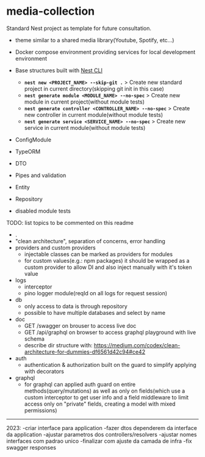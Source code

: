 # media-collection

Standard Nest project as template for future consultation.
  - theme similar to a shared media library(Youtube, Spotify, etc...)



- Docker compose environment providing services for local development environment
- Base structures built with [Nest CLI](https://docs.nestjs.com/cli/usages)
  - **`nest new <PROJECT_NAME> --skip-git .`**                               > Create new standard project in current directory(skipping git init in this case)
  - **`nest generate module <MODULE_NAME> --no-spec`**                       > Create new module in current project(without module tests)
  - **`nest generate controller <CONTROLLER_NAME> --no-spec`**               > Create new controller in current module(without module tests)
  - **`nest generate service <SERVICE_NAME> --no-spec`**                     > Create new service in current module(without module tests)

- ConfigModule
- TypeORM
- DTO
- Pipes and validation
- Entity
- Repository
- disabled module tests


TODO: list topics to be commented on this readme
 - .
 - "clean architecture", separation of concerns, error handling
 - providers and custom providers
   - injectable classes can be marked as providers for modules
   - for custom values(e.g.: npm packages) it should be wrapped as a custom provider to allow DI and also inject manually with it's token value
 - logs
   - interceptor
   - pino logger module(reqId on all logs for request session)
 - db
   - only access to data is through repository
   - possible to have multiple databases and select by name
 - doc
   - GET /swagger on brouser to access live doc
   - GET /api/graphql on browser to access graphql playground with live schema
   - describe dir structure with: https://medium.com/codex/clean-architecture-for-dummies-df6561d42c94#ce42
 - auth
   - authentication & authorization built on the guard to simplify applying with decorators
 - graphql
   - for graphql can applied auth guard on entire methods(query/mutations) as well as only on fields(which use a custom interceptor to get user info and a field middleware to limit access only on "private" fields, creating a model with mixed permissions)

---

2023:
-criar interface para application
-fazer dtos dependerem da interface da application
-ajustar parametros dos controllers/resolvers
-ajustar nomes interfaces com padrao unico
-finalizar com ajuste da camada de infra
-fix swagger responses